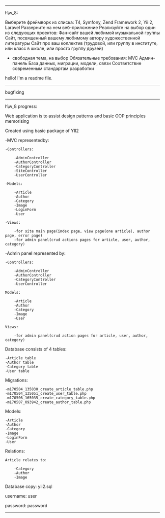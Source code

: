 ___________________________
h\w_8:

Выберите фреймворк из списка: T4, Symfony, Zend Framework 2, Yii 2, Laravel
Разверните на нем веб-приложение
Реализуйте на выбор один из следующих проектов:
Фан-сайт вашей любимой музыкальной группы
Сайт, посвященный вашему любимому автору художественной литературы
Сайт про ваш коллектив (трудовой, или группу в институте, или класс в школе, или просто группу друзей)
* свободная тема, на выбор
Обязательные требования:
MVC
Админ-панель
База данных, миграции, модели, связи
Соответствие современным стандартам разработки

hello! I'm a readme file.
________________________________
bugfixing


________________________________
h\w_8 progress:

Web application is to assist design patterns and basic OOP principles memorising

Created using basic package of YII2

-MVC representedby:

    -Controllers:

        -AdminController
        -AuthorController
        -CategoryController
        -SiteController
        -UserController

    -Models:

        -Article
        -Author
        -Category
        -Image
        -LoginForm
        -User

    -Views:

        -for site main page(index page, view page(one article), author page, error page)
        -for admin panel(crud actions pages for article, user, author, category)

-Admin panel represented by:

    -Controllers:

        -AdminController
        -AuthorController
        -CategoryController
        -UserController

    Models:

        -Article
        -Author
        -Category
        -Image
        -User

    Views:

        -for admin panel(crud action pages for article, user, author, category)

Database consists of 4 tables:

    -Article table
    -Author table
    -Category table
    -User table

Migrations:

    -m170504_135030_create_article_table.php
    -m170504_135051_create_user_table.php
    -m170506_165035_create_category_table.php
    -m170507_093942_create_author_table.php

Models:

    -Article
    -Author
    -Category
    -Image
    -LoginForm
    -User

Relations:

    Article relates to:

        -Category
        -Author
        -Image
        
Database copy: yii2.sql

username: user

password: password

______